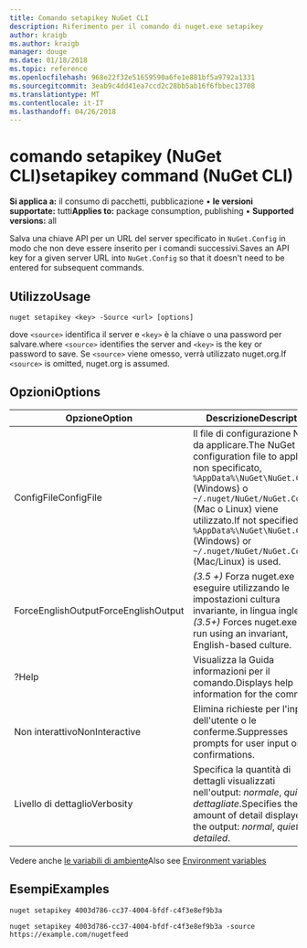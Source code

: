```yaml
---
title: Comando setapikey NuGet CLI
description: Riferimento per il comando di nuget.exe setapikey
author: kraigb
ms.author: kraigb
manager: douge
ms.date: 01/18/2018
ms.topic: reference
ms.openlocfilehash: 968e22f32e51659590a6fe1e881bf5a9792a1331
ms.sourcegitcommit: 3eab9c4dd41ea7ccd2c28bb5ab16f6fbbec13708
ms.translationtype: MT
ms.contentlocale: it-IT
ms.lasthandoff: 04/26/2018
---
```

# <a name="setapikey-command-nuget-cli"></a><span data-ttu-id="8331f-103">comando setapikey (NuGet CLI)</span><span class="sxs-lookup"><span data-stu-id="8331f-103">setapikey command (NuGet CLI)</span></span>

<span data-ttu-id="8331f-104">**Si applica a:** il consumo di pacchetti, pubblicazione &bullet; **le versioni supportate:** tutti</span><span class="sxs-lookup"><span data-stu-id="8331f-104">**Applies to:** package consumption, publishing &bullet; **Supported versions:** all</span></span>

<span data-ttu-id="8331f-105">Salva una chiave API per un URL del server specificato in `NuGet.Config` in modo che non deve essere inserito per i comandi successivi.</span><span class="sxs-lookup"><span data-stu-id="8331f-105">Saves an API key for a given server URL into `NuGet.Config` so that it doesn't need to be entered for subsequent commands.</span></span>

## <a name="usage"></a><span data-ttu-id="8331f-106">Utilizzo</span><span class="sxs-lookup"><span data-stu-id="8331f-106">Usage</span></span>

```cli
nuget setapikey <key> -Source <url> [options]
```

<span data-ttu-id="8331f-107">dove `<source>` identifica il server e `<key>` è la chiave o una password per salvare.</span><span class="sxs-lookup"><span data-stu-id="8331f-107">where `<source>` identifies the server and `<key>` is the key or password to save.</span></span> <span data-ttu-id="8331f-108">Se `<source>` viene omesso, verrà utilizzato nuget.org.</span><span class="sxs-lookup"><span data-stu-id="8331f-108">If `<source>` is omitted, nuget.org is assumed.</span></span>

## <a name="options"></a><span data-ttu-id="8331f-109">Opzioni</span><span class="sxs-lookup"><span data-stu-id="8331f-109">Options</span></span>

| <span data-ttu-id="8331f-110">Opzione</span><span class="sxs-lookup"><span data-stu-id="8331f-110">Option</span></span> | <span data-ttu-id="8331f-111">Descrizione</span><span class="sxs-lookup"><span data-stu-id="8331f-111">Description</span></span> |
| --- | --- |
| <span data-ttu-id="8331f-112">ConfigFile</span><span class="sxs-lookup"><span data-stu-id="8331f-112">ConfigFile</span></span> | <span data-ttu-id="8331f-113">Il file di configurazione NuGet da applicare.</span><span class="sxs-lookup"><span data-stu-id="8331f-113">The NuGet configuration file to apply.</span></span> <span data-ttu-id="8331f-114">Se non specificato, `%AppData%\NuGet\NuGet.Config` (Windows) o `~/.nuget/NuGet/NuGet.Config` (Mac o Linux) viene utilizzato.</span><span class="sxs-lookup"><span data-stu-id="8331f-114">If not specified, `%AppData%\NuGet\NuGet.Config` (Windows) or `~/.nuget/NuGet/NuGet.Config` (Mac/Linux) is used.</span></span>|
| <span data-ttu-id="8331f-115">ForceEnglishOutput</span><span class="sxs-lookup"><span data-stu-id="8331f-115">ForceEnglishOutput</span></span> | <span data-ttu-id="8331f-116">*(3.5 +)*  Forza nuget.exe per eseguire utilizzando le impostazioni cultura invariante, in lingua inglese.</span><span class="sxs-lookup"><span data-stu-id="8331f-116">*(3.5+)* Forces nuget.exe to run using an invariant, English-based culture.</span></span> |
| <span data-ttu-id="8331f-117">?</span><span class="sxs-lookup"><span data-stu-id="8331f-117">Help</span></span> | <span data-ttu-id="8331f-118">Visualizza la Guida informazioni per il comando.</span><span class="sxs-lookup"><span data-stu-id="8331f-118">Displays help information for the command.</span></span> |
| <span data-ttu-id="8331f-119">Non interattivo</span><span class="sxs-lookup"><span data-stu-id="8331f-119">NonInteractive</span></span> | <span data-ttu-id="8331f-120">Elimina richieste per l'input dell'utente o le conferme.</span><span class="sxs-lookup"><span data-stu-id="8331f-120">Suppresses prompts for user input or confirmations.</span></span> |
| <span data-ttu-id="8331f-121">Livello di dettaglio</span><span class="sxs-lookup"><span data-stu-id="8331f-121">Verbosity</span></span> | <span data-ttu-id="8331f-122">Specifica la quantità di dettagli visualizzati nell'output: *normale*, *quiet*, *dettagliate*.</span><span class="sxs-lookup"><span data-stu-id="8331f-122">Specifies the amount of detail displayed in the output: *normal*, *quiet*, *detailed*.</span></span> |

<span data-ttu-id="8331f-123">Vedere anche [le variabili di ambiente](cli-ref-environment-variables.md)</span><span class="sxs-lookup"><span data-stu-id="8331f-123">Also see [Environment variables](cli-ref-environment-variables.md)</span></span>

## <a name="examples"></a><span data-ttu-id="8331f-124">Esempi</span><span class="sxs-lookup"><span data-stu-id="8331f-124">Examples</span></span>

```cli
nuget setapikey 4003d786-cc37-4004-bfdf-c4f3e8ef9b3a

nuget setapikey 4003d786-cc37-4004-bfdf-c4f3e8ef9b3a -source https://example.com/nugetfeed
```
